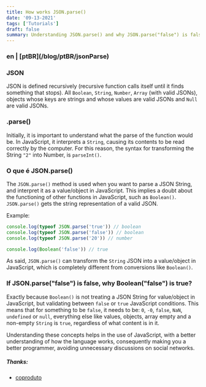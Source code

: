 ```yaml
---
title: How works JSON.parse()
date: '09-13-2021'
tags: ['Tutorials']
draft: false
summary: Understanding JSON.parse() and why JSON.parse("false") is false and Boolean("false") is true
---
```


<h3>en | [ptBR](/blog/ptBR/jsonParse)</h3>

### JSON

JSON is defined recursively (recursive function calls itself until it finds something that stops). All `Boolean`, `String`, `Number`, `Array` (with valid JSONs), objects whose keys are strings and whose values ​​are valid JSONs and `Null` are valid JSONs.

### .parse()

Initially, it is important to understand what the parse of the function would be. In JavaScript, it interprets a `String`, causing its contents to be read correctly by the computer.
For this reason, the syntax for transforming the String `"2"` into Number, is `parseInt()`.

### O que é JSON.parse()

The `JSON.parse()` method is used when you want to parse a JSON String, and interpret it as a value/object in JavaScript. This implies a doubt about the functioning of other functions in JavaScript, such as `Boolean()`. `JSON.parse()` gets the string representation of a valid JSON.

Example:

```javascript
console.log(typeof JSON.parse('true')) // boolean
console.log(typeof JSON.parse('false')) // boolean
console.log(typeof JSON.parse('20')) // number

console.log(Boolean('false')) // true
```

As said, `JSON.parse()` can transform the `String` JSON into a value/object in JavaScript, which is completely different from conversions like `Boolean()`.

### If JSON.parse("false") is false, why Boolean("false") is true?

Exactly because `Boolean()` is not treating a JSON String for value/object in JavaScript, but validating between `false` or `true` JavaScript conditions. This means that for something to be `false`, it needs to be: `0`, `-0`, `false`, `NaN`, `undefined` or `null`, everything else like values, objects, array empty and a non-empty `String` is `true`, regardless of what content is in it.

Understanding these concepts helps in the use of JavaScript, with a better understanding of how the language works, consequently making you a better programmer, avoiding unnecessary discussions on social networks.

##### Thanks:

- [coproduto](https://twitter.com/coproduto)

